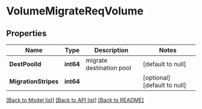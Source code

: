 # VolumeMigrateReqVolume

## Properties
Name | Type | Description | Notes
------------ | ------------- | ------------- | -------------
**DestPoolId** | **int64** | migrate destination pool | [default to null]
**MigrationStripes** | **int64** |  | [optional] [default to null]

[[Back to Model list]](../README.md#documentation-for-models) [[Back to API list]](../README.md#documentation-for-api-endpoints) [[Back to README]](../README.md)


